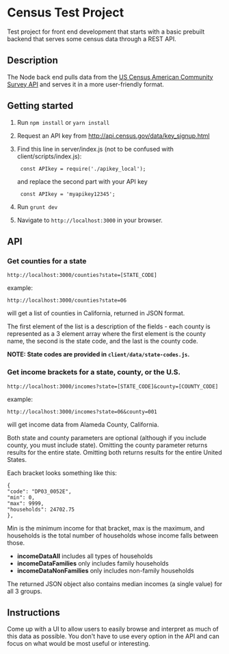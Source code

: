 # Census Test Project
Test project for front end development that starts with a basic prebuilt backend that serves some census data through a REST API.

## Description
The Node back end pulls data from the [US Census American Community Survey API](http://api.census.gov/data/2014/acs1/profile.html) and serves it in a more user-friendly format.

## Getting started
1. Run `npm install` or `yarn install`
2. Request an API key from http://api.census.gov/data/key_signup.html
3. Find this line in server/index.js (not to be confused with client/scripts/index.js):

        const APIkey = require('./apikey_local');

      and replace the second part with your API key

        const APIkey = 'myapikey12345';

4. Run `grunt dev`
5. Navigate to `http://localhost:3000` in your browser.

## API
### Get counties for a state
```
http://localhost:3000/counties?state=[STATE_CODE]
```
example:
```
http://localhost:3000/counties?state=06
```
will get a list of counties in California, returned in JSON format.

The first element of the list is a description of the fields - each county is represented as a 3 element array where the first element is the county name, the second is the state code, and the last is the county code.

**NOTE: State codes are provided in `client/data/state-codes.js`.**


### Get income brackets for a state, county, or the U.S.
```
http://localhost:3000/incomes?state=[STATE_CODE]&county=[COUNTY_CODE]
```
example:
```
http://localhost:3000/incomes?state=06&county=001
```
will get income data from Alameda County, California.

Both state and county parameters are optional (although if you include county, you must include state).  Omitting the county parameter returns results for the entire state.  Omitting both returns results for the entire United States.

Each bracket looks something like this:
```
{
"code": "DP03_0052E",
"min": 0,
"max": 9999,
"households": 24702.75
},
```

Min is the minimum income for that bracket, max is the maximum, and households is the total number of households whose income falls between those.

- **incomeDataAll** includes all types of households
- **incomeDataFamilies** only includes family households
- **incomeDataNonFamilies** only includes non-family households

The returned JSON object also contains median incomes (a single value) for all 3 groups.

## Instructions

Come up with a UI to allow users to easily browse and interpret as much of this data as possible.  You don't have to use every option in the API and can focus on what would be most useful or interesting.